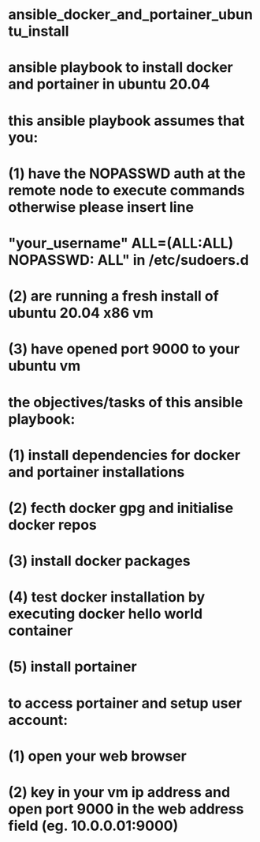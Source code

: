 # ansible_docker_and_portainer_ubuntu_install
# ansible playbook to install docker and portainer in ubuntu 20.04
# this ansible playbook assumes that you:
# (1) have the NOPASSWD auth at the remote node to execute commands otherwise please insert line 
# "your_username" ALL=(ALL:ALL)       NOPASSWD: ALL" in /etc/sudoers.d
# (2) are running a fresh install of ubuntu 20.04 x86 vm
# (3) have opened port 9000 to your ubuntu vm
# the objectives/tasks of this ansible playbook:
# (1) install dependencies for docker and portainer installations
# (2) fecth docker gpg and initialise docker repos
# (3) install docker packages
# (4) test docker installation by executing docker hello world container
# (5) install portainer
# to access portainer and setup user account:
# (1) open your web browser
# (2) key in your vm ip address and open port 9000 in the web address field (eg. 10.0.0.01:9000)
